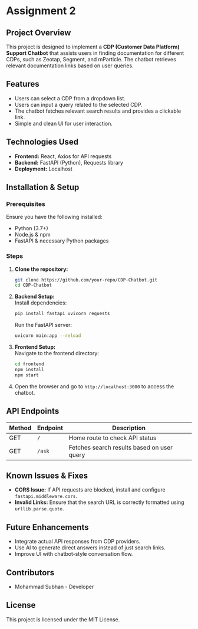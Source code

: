 # Assignment 2

## Project Overview
This project is designed to implement a **CDP (Customer Data Platform) Support Chatbot** that assists users in finding documentation for different CDPs, such as Zeotap, Segment, and mParticle. The chatbot retrieves relevant documentation links based on user queries.

## Features
- Users can select a CDP from a dropdown list.
- Users can input a query related to the selected CDP.
- The chatbot fetches relevant search results and provides a clickable link.
- Simple and clean UI for user interaction.

## Technologies Used
- **Frontend:** React, Axios for API requests
- **Backend:** FastAPI (Python), Requests library
- **Deployment:** Localhost

## Installation & Setup
### Prerequisites
Ensure you have the following installed:
- Python (3.7+)
- Node.js & npm
- FastAPI & necessary Python packages

### Steps
1. **Clone the repository:**  
   ```bash
   git clone https://github.com/your-repo/CDP-Chatbot.git
   cd CDP-Chatbot
   ```
2. **Backend Setup:**  
   Install dependencies:
   ```bash
   pip install fastapi uvicorn requests
   ```
   Run the FastAPI server:
   ```bash
   uvicorn main:app --reload
   ```
3. **Frontend Setup:**  
   Navigate to the frontend directory:
   ```bash
   cd frontend
   npm install
   npm start
   ```
4. Open the browser and go to `http://localhost:3000` to access the chatbot.

## API Endpoints
| Method | Endpoint    | Description |
|--------|------------|-------------|
| GET    | `/`        | Home route to check API status |
| GET    | `/ask`     | Fetches search results based on user query |

## Known Issues & Fixes
- **CORS Issue:** If API requests are blocked, install and configure `fastapi.middleware.cors`.
- **Invalid Links:** Ensure that the search URL is correctly formatted using `urllib.parse.quote`.

## Future Enhancements
- Integrate actual API responses from CDP providers.
- Use AI to generate direct answers instead of just search links.
- Improve UI with chatbot-style conversation flow.

## Contributors
- Mohammad Subhan - Developer

## License
This project is licensed under the MIT License.

